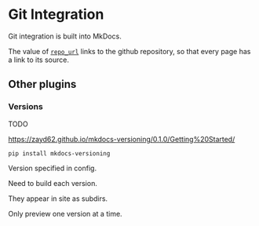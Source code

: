 # Git Integration

Git integration is built into MkDocs.

The value of [`repo_url`](https://www.mkdocs.org/user-guide/configuration/#repo_url) links to the github repository,
so that every page has a link to its source.

## Other plugins

### Versions

TODO

<https://zayd62.github.io/mkdocs-versioning/0.1.0/Getting%20Started/>

```
pip install mkdocs-versioning
```

Version specified in config.

Need to build each version.

They appear in site as subdirs.

Only preview one version at a time.
